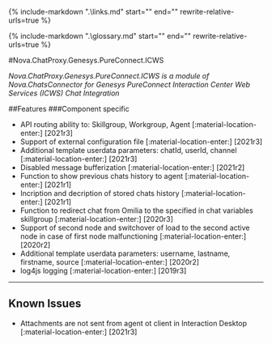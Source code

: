 {%
   include-markdown ".\links.md"
   start="<!--datelink-chatproxygenesyspureconnecticws-start-->"
   end="<!--datelink-chatproxygenesyspureconnecticws-end-->"
   rewrite-relative-urls=true
%}

{%
   include-markdown ".\glossary.md"
   start="<!--glossary-start-->"
   end="<!--glossary-end-->"
   rewrite-relative-urls=true
%}

#Nova.ChatProxy.Genesys.PureConnect.ICWS

*Nova.ChatProxy.Genesys.PureConnect.ICWS is a module of Nova.ChatsConnector for Genesys PureConnect Interaction Center Web Services (ICWS) Chat Integration*

##Features
###Component specific

- API routing ability to: Skillgroup, Workgroup, Agent [:material-location-enter:] [2021r3]
- Support of external configuration file [:material-location-enter:] [2021r3]
- Additional template userdata parameters: chatId, userId, channel [:material-location-enter:] [2021r3]
- Disabled message bufferization [:material-location-enter:] [2021r2]
- Function to show previous chats history to agent [:material-location-enter:] [2021r1]
- Incription and decription of stored chats history [:material-location-enter:] [2021r1]
- Function to redirect chat from Omilia to the specified in chat variables skillgroup [:material-location-enter:] [2020r3]
- Support of second node and switchover of load to the second active node in case of first node malfunctioning [:material-location-enter:] [2020r2]
- Additional template userdata parameters: username, lastname, firstname, source [:material-location-enter:] [2020r2]
- log4js logging [:material-location-enter:] [2019r3]

***

## Known Issues

- Attachments are not sent from agent ot client in Interaction Desktop [:material-location-enter:] [2021r3]